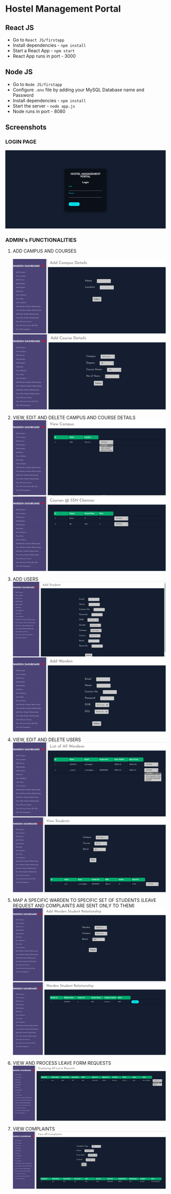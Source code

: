 # Hostel Management Portal

## React JS

- Go to `React JS/firstapp`
- Install dependencies - `npm install`
- Start a React App - `npm start`
- React App runs in port - 3000


## Node JS

- Go to `Node JS/firstapp`
- Configure `.env` file by adding your MySQL Database name and Password
- Install dependencies - `npm install`
- Start the server - `node app.js`
- Node runs in port - 8080


## Screenshots

### LOGIN PAGE
![plot](Screenshots/img1.png)<br>


### ADMIN's FUNCTIONALITIES
1. ADD CAMPUS AND COURSES<br/><br/>
![plot](Screenshots/img2.png)<br>
![plot](Screenshots/img3.png)<br>

2. VIEW, EDIT AND DELETE CAMPUS AND COURSE DETAILS
![plot](Screenshots/img4.png)<br>
![plot](Screenshots/img5.png)<br>

3. ADD USERS
![plot](Screenshots/img6.png)<br>
![plot](Screenshots/img7.png)<br>

4. VIEW, EDIT AND DELETE USERS
![plot](Screenshots/img8.png)<br>
![plot](Screenshots/img9.png)<br>

5. MAP A SPECIFIC WARDEN TO SPECIFIC SET OF STUDENTS (LEAVE REQUEST AND COMPLAINTS ARE SENT ONLY TO THEM)
![plot](Screenshots/img10.png)<br>
![plot](Screenshots/img11.png)<br>

6. VIEW AND PROCESS LEAVE FORM REQUESTS
![plot](Screenshots/img12.png)<br>

7. VIEW COMPLAINTS
![plot](Screenshots/img13.png)<br>